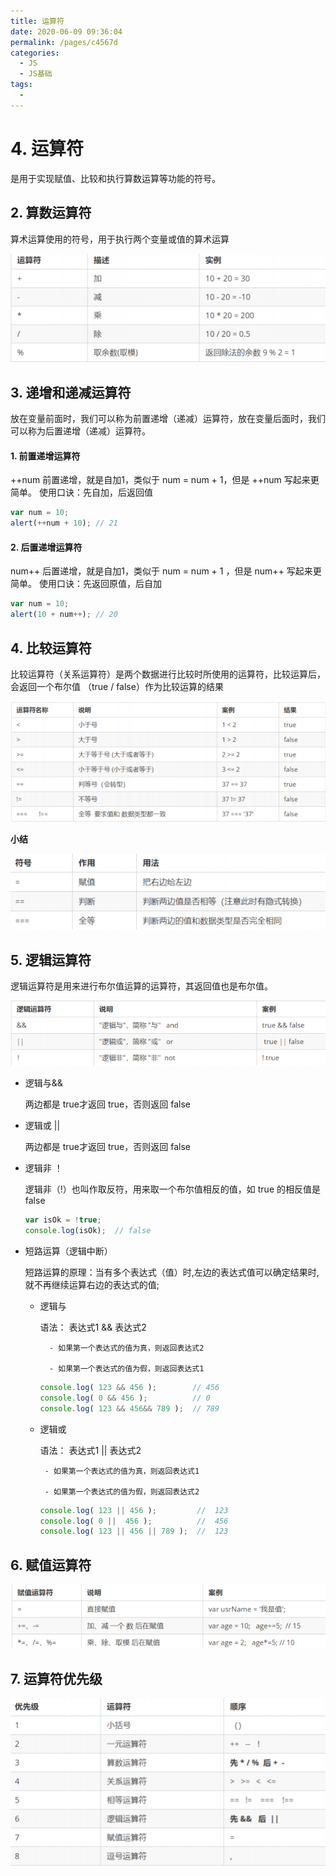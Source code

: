 ```yaml
---
title: 运算符
date: 2020-06-09 09:36:04
permalink: /pages/c4567d
categories: 
  - JS
  - JS基础
tags: 
  - 
---
```

# 4. 运算符
是用于实现赋值、比较和执行算数运算等功能的符号。
## 2. 算数运算符 

算术运算使用的符号，用于执行两个变量或值的算术运算

![j9](../img/j9.png)

## 3. 递增和递减运算符

放在变量前面时，我们可以称为前置递增（递减）运算符，放在变量后面时，我们可以称为后置递增（递减）运算符。

#### 1. 前置递增运算符
++num 前置递增，就是自加1，类似于 num = num + 1，但是 ++num 写起来更简单。
使用口诀：先自加，后返回值

```js
var num = 10;
alert(++num + 10); // 21
```
#### 2. 后置递增运算符
num++ 后置递增，就是自加1，类似于 num = num + 1 ，但是 num++ 写起来更简单。
使用口诀：先返回原值，后自加
```js
var num = 10;
alert(10 + num++); // 20
```
## 4. 比较运算符

比较运算符（关系运算符）是两个数据进行比较时所使用的运算符，比较运算后，会返回一个布尔值
（true / false）作为比较运算的结果

![j10](../img/j10.png)

**小结**

![j11](../img/j11.png)

## 5. 逻辑运算符

逻辑运算符是用来进行布尔值运算的运算符，其返回值也是布尔值。

![j12](../img/j12.png)

- 逻辑与&&

  两边都是 true才返回 true，否则返回 false

- 逻辑或 ||

  两边都是 true才返回 true，否则返回 false
  
- 逻辑非 ！

  逻辑非（!）也叫作取反符，用来取一个布尔值相反的值，如 true 的相反值是 false

  ```js
  var isOk = !true;
  console.log(isOk);  // false
  ```

- 短路运算（逻辑中断）

   短路运算的原理：当有多个表达式（值）时,左边的表达式值可以确定结果时,就不再继续运算右边的表达式的值;

  - 逻辑与

      语法： 表达式1 && 表达式2

          - 如果第一个表达式的值为真，则返回表达式2
          
          - 如果第一个表达式的值为假，则返回表达式1

      ```js
      console.log( 123 && 456 );        // 456
      console.log( 0 && 456 );          // 0
      console.log( 123 && 456&& 789 );  // 789
      ```

  - 逻辑或

     语法： 表达式1 || 表达式2

         - 如果第一个表达式的值为真，则返回表达式1
         
         - 如果第一个表达式的值为假，则返回表达式2

      ```js
      console.log( 123 || 456 );         //  123
      console.log( 0 ||  456 );          //  456
      console.log( 123 || 456 || 789 );  //  123
      ```

## 6. 赋值运算符

![j13](../img/j13.png)

## 7. 运算符优先级

![j14](../img/j14.png)

